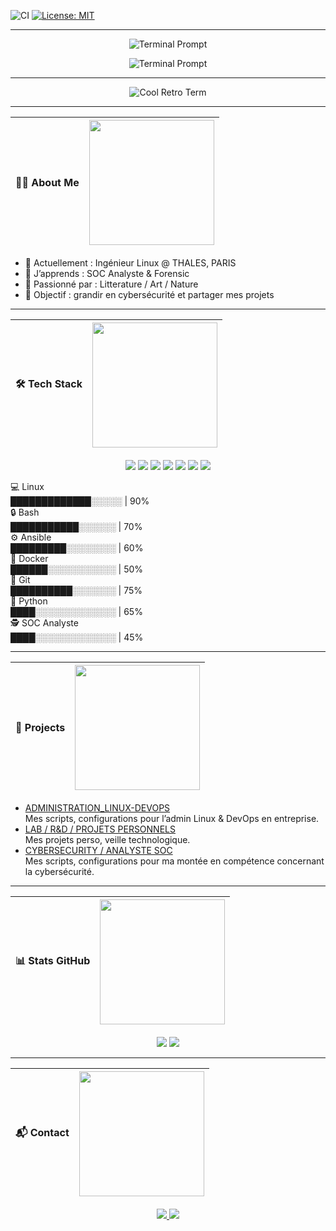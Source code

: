 ![CI](https://github.com/jeyinked/ADMINISTRATION_LINUX-DEVOPS/actions/workflows/ci.yml/badge.svg)
[![License: MIT](https://img.shields.io/badge/License-MIT-yellow.svg)](LICENSE)
 
---
<p align="center">
  <img src="https://readme-typing-svg.demolab.com?font=Share+Tech+Mono&size=34&pause=99999999&color=00FF00&width=700&lines=%24+jerome@linux:~$+welcome_on_my_github!" alt="Terminal Prompt" />
</p>


<p align="center">
  <img src="https://readme-typing-svg.demolab.com?font=Share+Tech+Mono&size=20&pause=1000&color=00FF00&width=260&lines=Linux+System+Engineer;Cybersecurity+%26+Automation;Always+Learning..." alt="Terminal Prompt" />
</p>

---

<p align="center">
  <img src="https://64.media.tumblr.com/9a674e46f9b88bd2cffdc4a98d94e4dd/2ee44825cf2d0e13-30/s500x750/66e085518ca7c753262ecd69ea64a0e18f19e27c.gifv" alt="Cool Retro Term" />
</p>

---





| 🙋‍♂️ About Me | <img src="https://64.media.tumblr.com/017610fc57565d741fa9590e3892caaf/05716ba0c46b3c10-e3/s500x750/d8127f1cc67928d8c106c9f34ba9f32aa5eb1130.gif" width="200" style="vertical-align: middle;"> |
|----------------|-------------------------------------------------------------------------------------------------------------|
- 🔭 Actuellement : Ingénieur Linux @ THALES, PARIS
- 🌱 J’apprends : SOC Analyste & Forensic
- 🍂 Passionné par : Litterature / Art / Nature  
- 🎯 Objectif : grandir en cybersécurité et partager mes projets


---


| 🛠️ Tech Stack | <img src="https://64.media.tumblr.com/ebd05e05b4f4d82953adbe55eebda41e/cbe8e7eaaee9f3dd-56/s1280x1920/1144e1b9ce683f2da79c8a17e0fb461e2f52d8b3.gif" width="200" style="vertical-align: middle;"> |
|----------------|-------------------------------------------------------------------------------------------------------------|
<p align="center">
  <img src="https://img.shields.io/badge/Linux-111?logo=linux&logoColor=white" />
  <img src="https://img.shields.io/badge/Bash-121212?logo=gnubash&logoColor=white" />
  <img src="https://img.shields.io/badge/Ansible-000?logo=ansible&logoColor=white" />
  <img src="https://img.shields.io/badge/Docker-0db7ed?logo=docker&logoColor=white" />
  <img src="https://img.shields.io/badge/Git-F05032?logo=git&logoColor=white" />
  <img src="https://img.shields.io/badge/Python-3776AB?logo=python&logoColor=white" />
  <img src="https://img.shields.io/badge/SOC%20Analyste-111?logo=probot&logoColor=white" />
</p>

💻 Linux  
█████████████░░░░░ | 90%  
🔒 Bash  
███████████░░░░░░ | 70%  
⚙️ Ansible  
█████████░░░░░░░░ | 60%  
🐳 Docker  
██████░░░░░░░░░░░ | 50%  
📂 Git  
██████████░░░░░░░ | 75%  
🐍 Python  
████░░░░░░░░░░░░░ | 65%  
🕵️ SOC Analyste  
████░░░░░░░░░░░░░ | 45%  

--- 


| 📂 Projects | <img src="https://64.media.tumblr.com/a57224044c21ed360630a7d243a8371a/2ee44825cf2d0e13-b8/s500x750/297534deb55ea99099a8a317caa9a23eb67c3d18.gif" width="200" style="vertical-align: middle;"> |
|----------------|-------------------------------------------------------------------------------------------------------------|
- [ADMINISTRATION_LINUX-DEVOPS](https://github.com/jeyinked/ADMINISTRATION_LINUX-DEVOPS)  
  Mes scripts, configurations pour l’admin Linux & DevOps en entreprise.
- [LAB / R&D / PROJETS PERSONNELS ](https://github.com/jeyinked/PERSONAL_PROJECT)  
  Mes projets perso, veille technologique.
- [CYBERSECURITY / ANALYSTE SOC](https://github.com/jeyinked/CYBERSECURITY_SOC)  
   Mes scripts, configurations pour ma montée en compétence concernant la cybersécurité.



---


| 📊 Stats GitHub | <img src="https://64.media.tumblr.com/eed43d52586c28c4ce1ab3865733a4f7/tumblr_pb2prkQEe11vr6fnio1_540.gifv" width="200" style="vertical-align: middle;"> |
|----------------|-------------------------------------------------------------------------------------------------------------|

<p align="center">
  <img src="https://github-readme-stats.vercel.app/api?username=tonpseudo&show_icons=true&theme=tokyonight" />
  <img src="https://github-readme-stats.vercel.app/api/top-langs/?username=tonpseudo&layout=compact&theme=tokyonight" />
</p>

---


| 📬 Contact | <img src="https://64.media.tumblr.com/8f401d392474ad4b7bef1e2da1075a02/eca5b32e5be74738-88/s640x960/a604b7dc7dfa503face5b7aa63b5463801db9049.gif" width="200" style="vertical-align: middle;"> |
|----------------|-------------------------------------------------------------------------------------------------------------|

<p align="center">
  <a href="https://www.linkedin.com/in/j%C3%A9r%C3%B4me-aguas/">
    <img src="https://img.shields.io/badge/LinkedIn-0A66C2?style=for-the-badge&logo=linkedin&logoColor=white" />
  </a>
  <a href="https://github.com/jeyinked">
    <img src="https://img.shields.io/badge/GitHub-111?style=for-the-badge&logo=github&logoColor=white" />
  </a>
</p>



